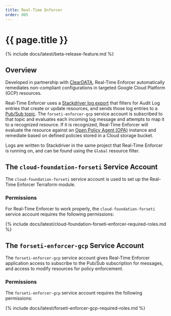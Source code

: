 ```yaml
---
title: Real-Time Enforcer
order: 005
---
```


# {{ page.title }}

{% include docs/latest/beta-release-feature.md %}

## Overview

Developed in partnership with [ClearDATA](https://www.cleardata.com/), Real-Time Enforcer 
automatically remediates non-compliant configurations in targeted Google Cloud Platform (GCP) resources.

Real-Time Enforcer uses a [Stackdriver log export](https://cloud.google.com/logging/docs/export/) 
that filters for Audit Log entries that create or update resources, and sends those log entries to a 
[Pub/Sub topic](https://cloud.google.com/pubsub/docs/overview). The `forseti-enforcer-gcp` service account 
is subscribed to that topic and evaluates each incoming log message and attempts to map it to a recognized resource. 
If it is recognized, Real-Time Enforcer will evaluate the resource against 
an [Open Policy Agent (OPA)](https://www.openpolicyagent.org/docs/) instance and remediate based on defined 
policies stored in a Cloud storage bucket.

Logs are written to Stackdriver in the same project that Real-Time Enforcer is running on, and can be found 
using the `Global` resource filter.

## The `cloud-foundation-forseti` Service Account

The `cloud-foundation-forseti` service account is used to set up the Real-Time Enforcer Terraform module.

### Permissions

For Real-Time Enforcer to work properly, the `cloud-foundation-forseti` service account 
requires the following permissions:

{% include docs/latest/cloud-foundation-forseti-enforcer-required-roles.md %}

## The `forseti-enforcer-gcp` Service Account

The `forseti-enforcer-gcp` service account gives Real-Time Enforcer application access to subscribe to the 
Pub/Sub subscription for messages, and access to modify resources for policy enforcement.

### Permissions

The `forseti-enforcer-gcp` service account requires the following permissions:

{% include docs/latest/forseti-enforcer-gcp-required-roles.md %}